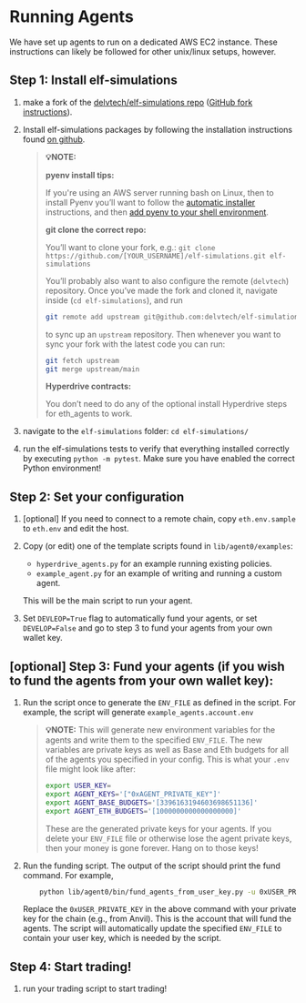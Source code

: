 # Running Agents

We have set up agents to run on a dedicated AWS EC2 instance.
These instructions can likely be followed for other unix/linux setups, however.

## Step 1: Install elf-simulations

1. make a fork of the [delvtech/elf-simulations repo](https://github.com/delvtech/elf-simulations) ([GitHub fork instructions](https://docs.github.com/en/get-started/quickstart/fork-a-repo?tool=webui&platform=mac)).

2. Install elf-simulations packages by following the installation instructions found [on github](https://github.com/delvtech/elf-simulations/blob/main/INSTALL.md).

    >**💡NOTE:**
    >
    >**pyenv install tips:**
    >
    >If you're using an AWS server running bash on Linux, then to install Pyenv you’ll want to follow the [automatic installer](https://github.com/pyenv/pyenv#automatic-installer) instructions, and then [add pyenv to your shell environment](https://github.com/pyenv/pyenv#set-up-your-shell-environment-for-pyenv).
    >
    >**git clone the correct repo:**
    >
    >You’ll want to clone your fork,
    >e.g.: `git clone https://github.com/[YOUR_USERNAME]/elf-simulations.git elf-simulations`
    >
    >You’ll probably also want to also configure the remote (`delvtech`) repository.
    >Once you’ve made the fork and cloned it, navigate inside (`cd elf-simulations`), and run
    >
    >```bash
    >git remote add upstream git@github.com:delvtech/elf-simulations.git
    >```
    >
    >to sync up an `upstream` repository.
    >Then whenever you want to sync your fork with the latest code you can run:
    >
    >```bash
    >git fetch upstream
    >git merge upstream/main
    >```
    >
    >**Hyperdrive contracts:**
    >
    >You don’t need to do any of the optional install Hyperdrive steps for eth_agents to work.
    >

3. navigate to the `elf-simulations` folder: `cd elf-simulations/`

4. run the elf-simulations tests to verify that everything installed correctly by executing `python -m pytest`. Make sure you have enabled the correct Python environment!

## Step 2: Set your configuration

1. [optional] If you need to connect to a remote chain, copy `eth.env.sample` to `eth.env` and edit the host.

2. Copy (or edit) one of the template scripts found in `lib/agent0/examples`:

    - `hyperdrive_agents.py` for an example running existing policies.
    - `example_agent.py` for an example of writing and running a custom agent.

   This will be the main script to run your agent.

3. Set `DEVLEOP=True` flag to automatically fund your agents, or set `DEVELOP=False` and go to step 3 to fund your agents from your own wallet key.

## [optional] Step 3: Fund your agents (if you wish to fund the agents from your own wallet key):

1. Run the script once to generate the `ENV_FILE` as defined in the script. For example, the script will generate `example_agents.account.env`

    >**💡NOTE:**
    >This will generate new environment variables for the agents and write them to the specified `ENV_FILE`.
    >The new variables are private keys as well as Base and Eth budgets for all of the agents you specified in your config.
    >This is what your `.env` file might look like after:
    >
    >```bash
    >export USER_KEY=
    >export AGENT_KEYS='["0xAGENT_PRIVATE_KEY"]'
    >export AGENT_BASE_BUDGETS='[3396163194603698651136]'
    >export AGENT_ETH_BUDGETS='[1000000000000000000]'
    >```
    >
    >These are the generated private keys for your agents. If you delete your `ENV_FILE` file or otherwise lose the agent private keys, then your money is gone forever.
    >Hang on to those keys!
    >

2. Run the funding script. The output of the script should print the fund command. For example,
   ```bash
       python lib/agent0/bin/fund_agents_from_user_key.py -u 0xUSER_PRIVATE_KEY -f example_agents.accounts.env
   ```
   Replace the `0xUSER_PRIVATE_KEY` in the above command with your private key for the chain (e.g., from Anvil). This is the account that will fund the agents. The script will automatically update the specified `ENV_FILE` to contain your user key, which is needed by the script.


## Step 4: Start trading!

1. run your trading script to start trading!
